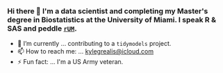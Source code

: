 ### Hi there 👋 I'm a data scientist and completing my Master's degree in Biostatistics at the University of Miami. I speak R & SAS and peddle [`rUM`](https://cran.r-project.org/web/packages/rUM/index.html).

- 🔭 I’m currently ... contributing to a `tidymodels` project.
- 📫 How to reach me: ... kylegrealis@icloud.com
- ⚡ Fun fact: ... I'm a US Army veteran.

